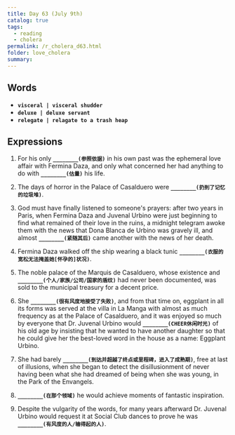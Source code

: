 ```yaml
---
title: Day 63 (July 9th)
catalog: true
tags: 
  - reading
  - cholera
permalink: /r_cholera_d63.html
folder: love_cholera
summary: 
---
```


## Words

-   <b data-toggle="tooltip" data-original-title="{{site.data.glossary.visceral}}">`visceral | visceral shudder`</b>
-   <b data-toggle="tooltip" data-original-title="{{site.data.glossary.deluxe}}">`deluxe | deluxe servant`</b>
-   <b data-toggle="tooltip" data-original-title="{{site.data.glossary.relegate}}">`relegate | relagate to a trash heap`</b>




## Expressions

1.  For his only <b data-toggle="tooltip" data-original-title="{{site.data.answers.63_a}}">`________(参照依据)`</b> in his own past was the ephemeral love affair with Fermina Daza, and only what concerned her had anything to do with <b data-toggle="tooltip" data-original-title="{{site.data.answers.63_a2}}">`________(估量)`</b> his life.

2. The days of horror in the Palace of Casalduero were <b data-toggle="tooltip" data-original-title="{{site.data.answers.63_b}}">`________(扔到了记忆的垃圾堆)`</b>.

3.  God must have finally listened to someone's prayers: after two years in Paris, when Fermina Daza and Juvenal Urbino were just beginning to find what remained of their love in the ruins, a midnight telegram awoke them with the news that Dona Blanca de Urbino was gravely ill, and almost <b data-toggle="tooltip" data-original-title="{{site.data.answers.63_c}}">`________(紧随其后)`</b> came another with the news of her death.

4.  Fermina Daza walked off the ship wearing a black tunic <b data-toggle="tooltip" data-original-title="{{site.data.answers.63_d}}">`________(衣服的宽松无法掩盖她[怀孕的]状况)`</b>.

5.  The noble palace of the Marquis de Casalduero, whose existence and <b data-toggle="tooltip" data-original-title="{{site.data.answers.63_e}}">`________(个人/家族/公司/国家的盾纹)`</b> had never been documented, was sold to the municipal treasury for a decent price.

6.  She <b data-toggle="tooltip" data-original-title="{{site.data.answers.63_f}}">`________(很有风度地接受了失败)`</b>, and from that time on, eggplant in all its forms was served at the villa in La Manga with almost as much frequency as at the Palace of Casalduero, and it was enjoyed so much by everyone that Dr. Juvenal Urbino would <b data-toggle="tooltip" data-original-title="{{site.data.answers.63_f2}}">`________(CHEER休闲时光)`</b> of his old age by insisting that he wanted to have another daughter so that he could give her the best-loved word in the house as a name: Eggplant Urbino.

7.  She had barely <b data-toggle="tooltip" data-original-title="{{site.data.answers.63_g}}">`________(到达并超越了终点或里程碑，进入了成熟期)`</b>, free at last of illusions, when she began to detect the disillusionment of never having been what she had dreamed of being when she was young, in the Park of the Envangels.

8.  <b data-toggle="tooltip" data-original-title="{{site.data.answers.63_h}}">`________(在那个领域)`</b> he would achieve moments of fantastic inspiration.

9.  Despite the vulgarity of the words, for many years afterward Dr. Juvenal Urbino would request it at Social Club dances to prove he was <b data-toggle="tooltip" data-original-title="{{site.data.answers.63_i}}">`________(有风度的人/输得起的人)`</b>.